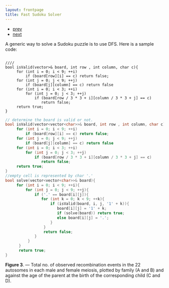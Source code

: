 ```yaml
---
layout: frontpage
title: Fast Sudoku Solver
---
```

<head>
<link rel="stylesheet" href="//cdnjs.cloudflare.com/ajax/libs/highlight.js/9.2.0/styles/default.min.css">
</head>

<div class="navbar">
  <div class="navbar-inner">
      <ul class="nav">
          <li><a href="mousebc_fig3.html">prev</a></li>
          <li><a href="iplotCorr.html">next</a></li>
      </ul>
  </div>
</div>

A generic way to solve a Sudoku puzzle is to use DFS. Here is a sample code:


<div>
<pre><code class="cpp">
////
bool isValid(vector<vector<char>>& board, int row , int column, char c){
     for (int i = 0; i < 9; ++i)
         if (board[row][i] == c) return false;
     for (int j = 0; j < 9; ++j)
         if (board[j][column] == c) return false
     for (int i = 0; i < 3; ++i)
         for (int j = 0; j < 3; ++j)
             if (board[row / 3 * 3 + i][column / 3 * 3 + j] == c)
                return false;
     return true;
}
</code></pre>
</div>

```cpp
// determine the board is valid or not.
bool isValid(vector<vector<char>>& board, int row , int column, char c){
     for (int i = 0; i < 9; ++i)
         if (board[row][i] == c) return false;
     for (int j = 0; j < 9; ++j)
         if (board[j][column] == c) return false
     for (int i = 0; i < 3; ++i)
         for (int j = 0; j < 3; ++j)
             if (board[row / 3 * 3 + i][column / 3 * 3 + j] == c)
                return false;
     return true;
}
//empty cell is represented by char '.'
bool solve(vector<vector<char>>& board){
     for (int i = 0; i < 9; ++i){
         for (int j = 0; j < 9; ++j){
             if ('.' == board[i][j]){
                for (int k = 0; k < 9; ++k){
                    if (isValid(board, i, j, '1' + k)){
                       board[i][j] = '1' + k;
                       if (solve(board)) return true;
                       else board[i][j] = '.';
                    }
                 }
                 return false;
             }
          }
      }
      return true;
}
```

**Figure 3**. &mdash; Total no. of observed recombination events in the 22
autosomes in each male and female meiosis, plotted by family (A and
B) and against the age of the parent at the birth of the
corresponding child (C and D).